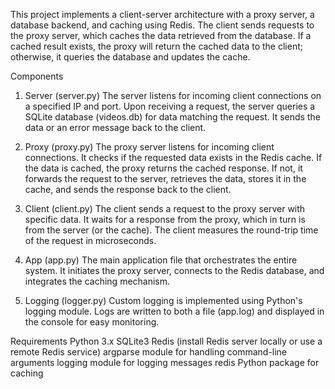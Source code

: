 This project implements a client-server architecture with a proxy server, a database backend, and caching using Redis. The client sends requests to the proxy server, which caches the data retrieved from the database. If a cached result exists, the proxy will return the cached data to the client; otherwise, it queries the database and updates the cache.

Components
1. Server (server.py)
The server listens for incoming client connections on a specified IP and port.
Upon receiving a request, the server queries a SQLite database (videos.db) for data matching the request. It sends the data or an error message back to the client.

2. Proxy (proxy.py)
The proxy server listens for incoming client connections.
It checks if the requested data exists in the Redis cache.
If the data is cached, the proxy returns the cached response.
If not, it forwards the request to the server, retrieves the data, stores it in the cache, and sends the response back to the client.

3. Client (client.py)
The client sends a request to the proxy server with specific data.
It waits for a response from the proxy, which in turn is from the server (or the cache).
The client measures the round-trip time of the request in microseconds.

4. App (app.py)
The main application file that orchestrates the entire system.
It initiates the proxy server, connects to the Redis database, and integrates the caching mechanism.

5. Logging (logger.py)
Custom logging is implemented using Python's logging module.
Logs are written to both a file (app.log) and displayed in the console for easy monitoring.

Requirements
Python 3.x
SQLite3
Redis (install Redis server locally or use a remote Redis service)
argparse module for handling command-line arguments
logging module for logging messages
redis Python package for caching
